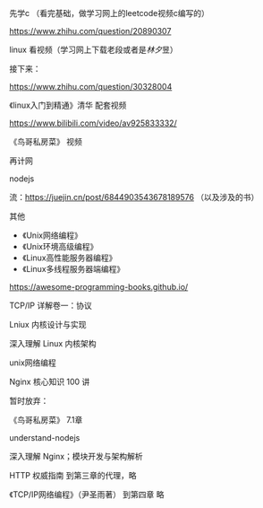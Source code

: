 先学c （看完基础，做学习网上的leetcode视频c编写的）

https://www.zhihu.com/question/20890307

linux 看视频（学习网上下载老段或者是*林夕*昱）



接下来：

https://www.zhihu.com/question/30328004

《linux入门到精通》清华 配套视频

https://www.bilibili.com/video/av925833332/

《鸟哥私房菜》 视频



再计网



nodejs

流：https://juejin.cn/post/6844903543678189576 （以及涉及的书）





其他

- 《Unix网络编程》
- 《Unix环境高级编程》
- 《Linux高性能服务器编程》
- 《Linux多线程服务器端编程》

https://awesome-programming-books.github.io/

TCP/IP 详解卷一：协议

Lniux 内核设计与实现

深入理解 Linux 内核架构

unix网络编程

Nginx 核心知识 100 讲



暂时放弃：

《鸟哥私房菜》  7.1章

understand-nodejs

深入理解 Nginx；模块开发与架构解析

HTTP 权威指南           到第三章的代理，略

《TCP/IP网络编程》（尹圣雨著）   到第四章  略

